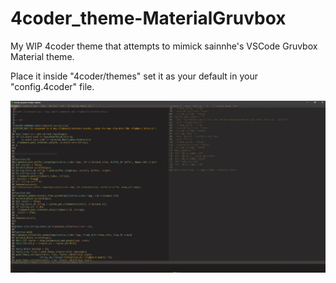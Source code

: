 # 4coder_theme-MaterialGruvbox
My WIP 4coder theme that attempts to mimick sainnhe's VSCode Gruvbox Material theme. 


Place it inside "4coder/themes" set it as your default in your "config.4coder" file. 


![Looks at it:](https://github.com/Jmacklin308/4coder_theme-MaterialGruvbox/blob/main/2021-09-14_1-47-00.jpg)
